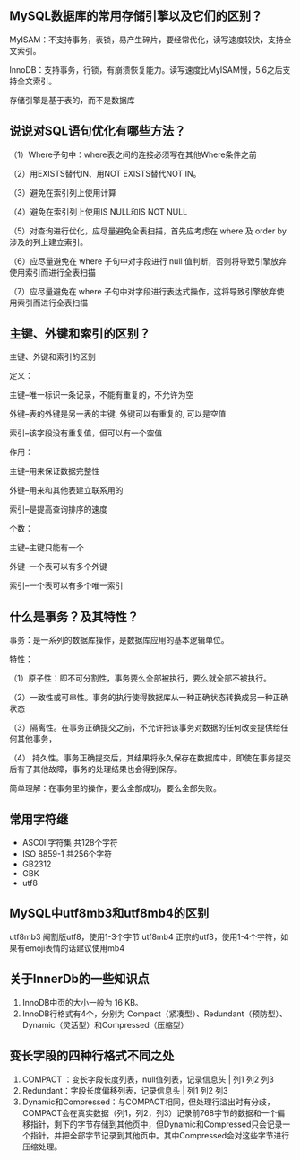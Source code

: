 ## MySQL数据库的常用存储引擎以及它们的区别？
MyISAM：不支持事务，表锁，易产生碎片，要经常优化，读写速度较快，支持全文索引。

InnoDB：支持事务，行锁，有崩溃恢复能力。读写速度比MyISAM慢，5.6之后支持全文索引。

存储引擎是基于表的，而不是数据库

## 说说对SQL语句优化有哪些方法？
（1）Where子句中：where表之间的连接必须写在其他Where条件之前

（2）用EXISTS替代IN、用NOT EXISTS替代NOT IN。

（3）避免在索引列上使用计算

（4）避免在索引列上使用IS NULL和IS NOT NULL

（5）对查询进行优化，应尽量避免全表扫描，首先应考虑在 where 及 order by 涉及的列上建立索引。

（6）应尽量避免在 where 子句中对字段进行 null 值判断，否则将导致引擎放弃使用索引而进行全表扫描

（7）应尽量避免在 where 子句中对字段进行表达式操作，这将导致引擎放弃使用索引而进行全表扫描

## 主键、外键和索引的区别？
主键、外键和索引的区别

定义：

主键–唯一标识一条记录，不能有重复的，不允许为空

外键–表的外键是另一表的主键, 外键可以有重复的, 可以是空值

索引–该字段没有重复值，但可以有一个空值

作用：

主键–用来保证数据完整性

外键–用来和其他表建立联系用的

索引–是提高查询排序的速度

个数：

主键–主键只能有一个

外键–一个表可以有多个外键

索引–一个表可以有多个唯一索引

## 什么是事务？及其特性？
事务：是一系列的数据库操作，是数据库应用的基本逻辑单位。

特性：

（1）原子性：即不可分割性，事务要么全部被执行，要么就全部不被执行。

（2）一致性或可串性。事务的执行使得数据库从一种正确状态转换成另一种正确状态

（3）隔离性。在事务正确提交之前，不允许把该事务对数据的任何改变提供给任何其他事务，

（4） 持久性。事务正确提交后，其结果将永久保存在数据库中，即使在事务提交后有了其他故障，事务的处理结果也会得到保存。

简单理解：在事务里的操作，要么全部成功，要么全部失败。


## 常用字符继
- ASC0II字符集 共128个字符
- ISO 8859-1 共256个字符
- GB2312
- GBK
- utf8

## MySQL中utf8mb3和utf8mb4的区别
utf8mb3 阉割版utf8，使用1-3个字节
utf8mb4 正宗的utf8，使用1-4个字符，如果有emoji表情的话建议使用mb4

## 关于InnerDb的一些知识点
1. InnoDB中页的大小一般为 16 KB。
2. InnoDB行格式有4个，分别为 Compact（紧凑型）、Redundant（预防型）、Dynamic（灵活型）和Compressed（压缩型）

## 变长字段的四种行格式不同之处
1. COMPACT ：变长字段长度列表，null值列表，记录信息头   |  列1 列2 列3
2. Redundant：字段长度偏移列表，记录信息头             | 列1 列2 列3
3. Dynamic和Compressed：与COMPACT相同，但处理行溢出时有分歧，COMPACT会在真实数据（列1，列2，列3）记录前768字节的数据和一个偏移指针，剩下的字节存储到其他页中，但Dynamic和Compressed只会记录一个指针，并把全部字节记录到其他页中。其中Compressed会对这些字节进行压缩处理。
